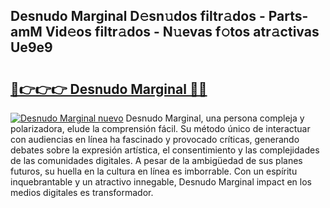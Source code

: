 ## Desnudo Marginal D𝚎sn𝚞dos filtr𝚊dos - Parts-amM Vid𝚎os filtr𝚊dos - N𝚞evas f𝚘tos atr𝚊ctivas Ue9e9

# <h2><a href="http://mb10p0.tromn.icu/?c=Desnudo+Marginal">🔗👉👉👉 Desnudo Marginal 🔗🔗</a></h2>

[![Desnudo Marginal nuevo](https://i.imgur.com/pEAQMta.gif)](http://mb10p0.tromn.icu/?c=Desnudo+Marginal)
Desnudo Marginal, una persona compleja y polarizadora, elude la comprensión fácil. Su método único de interactuar con audiencias en línea ha fascinado y provocado críticas, generando debates sobre la expresión artística, el consentimiento y las complejidades de las comunidades digitales. A pesar de la ambigüedad de sus planes futuros, su huella en la cultura en línea es imborrable. Con un espíritu inquebrantable y un atractivo innegable, Desnudo Marginal impact en los medios digitales es transformador.

